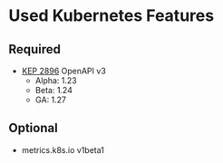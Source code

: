 # Used Kubernetes Features

## Required

- [KEP 2896](https://github.com/kubernetes/enhancements/issues/2896) OpenAPI v3
  - Alpha: 1.23
  - Beta: 1.24
  - GA: 1.27

## Optional

- metrics.k8s.io v1beta1
